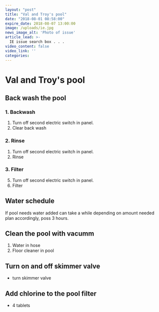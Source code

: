 ```yaml
---
layout: "post"
title: "Val and Troy's pool"
date: "2018-08-01 08:58:00"
expire_date: 2018-08-07 13:00:00
image: /uploads/ie.jpg
news_image_alt: 'Photo of issue'
article_lead: >-
  IE issue search box . . .
video_content: false
video_link: ''
categories:
---
```


# Val and Troy's pool

## Back wash the pool
### 1. Backwash
1.  Turn off second electric switch in panel.
2.  Clear back wash

### 2. Rinse
1.  Turn off second electric switch in panel.
2.  Rinse

### 3. Filter
5.  Turn off second electric switch in panel.
6.  Filter

## Water schedule
If pool needs water added can take a while depending on amount needed plan accordingly, poss 3 hours.

## Clean the pool with vacumm
1.  Water in hose
2.  Floor cleaner in pool

## Turn on and off skimmer valve
*   turn skimmer valve

## Add chlorine to the pool filter
*   4 tablets
